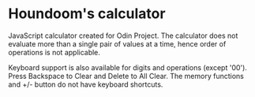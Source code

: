 # Houndoom's calculator

JavaScript calculator created for Odin Project. The calculator does not evaluate more than a single pair of values at a time, hence order of operations is not applicable.

Keyboard support is also available for digits and operations (except '00'). Press Backspace to Clear and Delete to All Clear. The memory functions and +/- button do not have keyboard shortcuts.